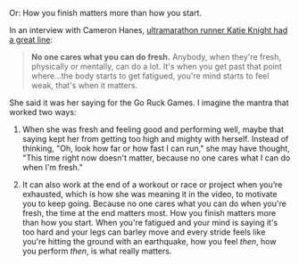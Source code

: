 


Or: How you finish matters more than how you start.

In an interview with Cameron Hanes, [ultramarathon runner Katie Knight had a great line](https://www.instagram.com/reel/CvXfGfPJot7/?utm_source=ig_web_copy_link&igsh=MzRlODBiNWFlZA==)<!-- {"preview":"true"} -->:

> **No one cares what you can do fresh.** Anybody, when they're fresh, physically or mentally, can do a lot. It's when you get past that point where…the body starts to get fatigued, you're mind starts to feel weak, that's when it matters.

She said it was her saying for the Go Ruck Games. I imagine the mantra that worked two ways:

1. When she was fresh and feeling good and performing well, maybe that saying kept her from getting too high and mighty with herself. Instead of thinking, "Oh, look how far or how fast I can run," she may have thought, "This time right now doesn't matter, because no one cares what I can do when I'm fresh."

2. It can also work at the end of a workout or race or project when you’re exhausted, which is how she was meaning it in the video, to motivate you to keep going. Because no one cares what you can do when you're fresh, the time at the end matters most. How you finish matters more than how you start. When you're fatigued and your mind is saying it's too hard and your legs can barley move and every stride feels like you're hitting the ground with an earthquake, how you feel *then*, how you perform *then*, is what really matters.



 

